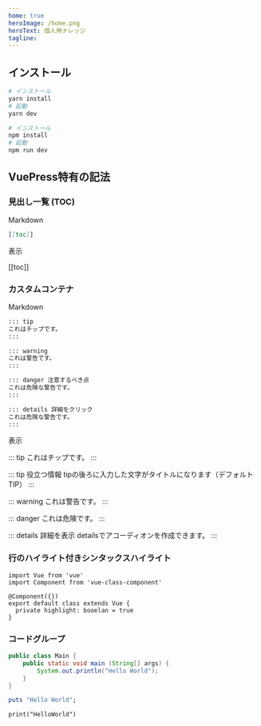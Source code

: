 ```yaml
---
home: true
heroImage: /home.png
heroText: 個人用ナレッジ
tagline:
---
```


## インストール

<CodeGroup>
<CodeGroupItem title="YARN" active>

```zsh
# インストール
yarn install
# 起動
yarn dev
```

</CodeGroupItem>
<CodeGroupItem title="NPM">

```zsh
# インストール
npm install
# 起動
npm run dev
```

</CodeGroupItem>
</CodeGroup>

## VuePress特有の記法

### 見出し一覧 (TOC)

Markdown

```md
[[toc]]
```

表示

[[toc]]

### カスタムコンテナ

Markdown

```md
::: tip
これはチップです。
:::

::: warning
これは警告です。
:::

::: danger 注意するべき点
これは危険な警告です。
:::

::: details 詳細をクリック
これは危険な警告です。
:::
```

表示

::: tip
これはチップです。
:::

::: tip 役立つ情報
tipの後ろに入力した文字がタイトルになります（デフォルトTIP）
:::

::: warning
これは警告です。
:::

::: danger
これは危険です。
:::

::: details 詳細を表示
detailsでアコーディオンを作成できます。
:::

### 行のハイライト付きシンタックスハイライト

```typescript{6}
import Vue from 'vue'
import Component from 'vue-class-component'

@Component({})
export default class extends Vue {
  private highlight: booelan = true
}
```

### コードグループ

<CodeGroup>
<CodeGroupItem title="Java" active>

```java
public class Main {
    public static void main (String[] args) {
        System.out.println("Hello World");
    }
}
```

</CodeGroupItem>
<CodeGroupItem title="Ruby">

```ruby
puts "Hello World";
```

</CodeGroupItem>
<CodeGroupItem title="Python">

```python3
print("HelloWorld")
```

</CodeGroupItem>
</CodeGroup>
